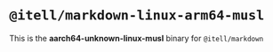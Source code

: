 # `@itell/markdown-linux-arm64-musl`

This is the **aarch64-unknown-linux-musl** binary for `@itell/markdown`
